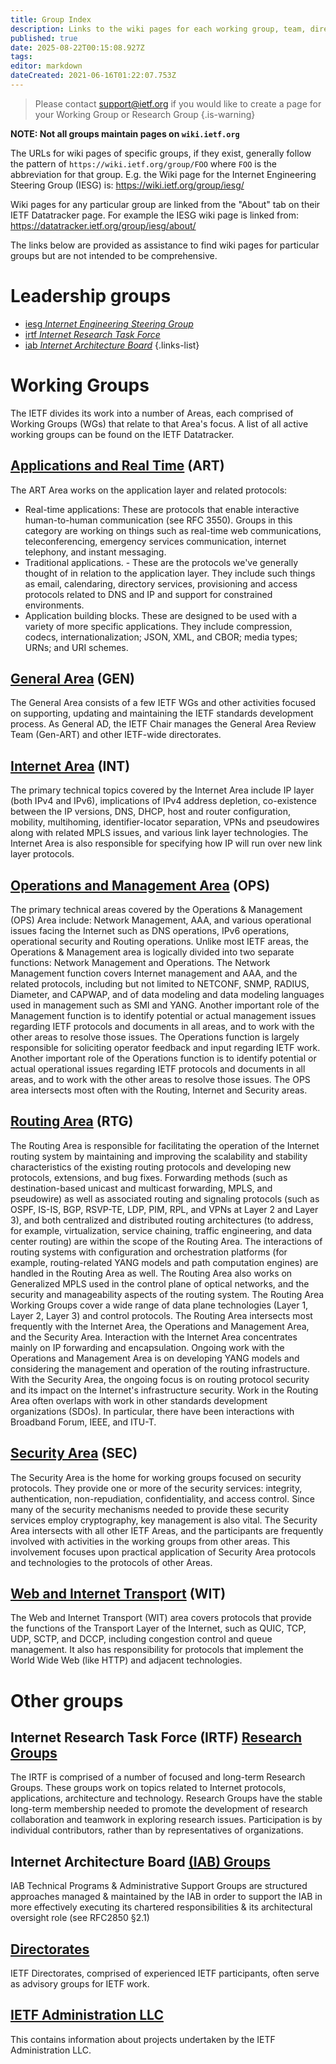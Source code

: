 ```yaml
---
title: Group Index
description: Links to the wiki pages for each working group, team, directorate, etc
published: true
date: 2025-08-22T00:15:08.927Z
tags: 
editor: markdown
dateCreated: 2021-06-16T01:22:07.753Z
---
```


> Please contact support@ietf.org if you would like to create a page for your Working Group or Research Group
{.is-warning}

**NOTE: Not all groups maintain pages on `wiki.ietf.org`** 

The URLs for wiki pages of specific groups, if they exist, generally follow the pattern of `https://wiki.ietf.org/group/FOO` where `FOO` is the abbreviation for that group. E.g. the Wiki page for the Internet Engineering Steering Group (IESG) is: https://wiki.ietf.org/group/iesg/

Wiki pages for any particular group are linked from the "About" tab on their IETF Datatracker page. For example the IESG wiki page is linked from: https://datatracker.ietf.org/group/iesg/about/

The links below are provided as assistance to find wiki pages for particular groups but are not intended to be comprehensive.

# Leadership groups
- [iesg *Internet Engineering Steering Group*](/group/iesg)
- [irtf *Internet Research Task Force*](/group/irtf)
- [iab *Internet Architecture Board*](/group/iab)
{.links-list}

# Working Groups
The IETF divides its work into a number of Areas, each comprised of Working Groups (WGs) that relate to that Area's focus. A list of all active working groups can be found on the IETF Datatracker. 

## [Applications and Real Time](https://datatracker.ietf.org/wg/#ART)  (ART)
The ART Area works on the application layer and related protocols:
+ Real-time applications: These are protocols that enable interactive human-to-human communication (see RFC 3550). Groups in this category are working on things such as real-time web communications, teleconferencing, emergency services communication, internet telephony, and instant messaging.
+ Traditional applications. - These are the protocols we've generally thought of in relation to the application layer. They include such things as email, calendaring, directory services, provisioning and access protocols related to DNS and IP and support for constrained environments. 
+ Application building blocks. These are designed to be used with a variety of more specific applications. They include compression, codecs, internationalization; JSON, XML, and CBOR; media types; URNs; and URI schemes.

## [General Area](https://datatracker.ietf.org/wg/#GEN) (GEN)
The General Area consists of a few IETF WGs and other activities focused on supporting, updating and maintaining the IETF standards development process. As General AD, the IETF Chair manages the General Area Review Team (Gen-ART) and other IETF-wide directorates.

## [Internet Area](https://datatracker.ietf.org/wg/#INT) (INT)
The primary technical topics covered by the Internet Area include IP layer (both IPv4 and IPv6), implications of IPv4 address depletion, co-existence between the IP versions, DNS, DHCP, host and router configuration, mobility, multihoming, identifier-locator separation, VPNs and pseudowires along with related MPLS issues, and various link layer technologies. The Internet Area is also responsible for specifying how IP will run over new link layer protocols.

## [Operations and Management Area](https://datatracker.ietf.org/wg/#OPS) (OPS)
The primary technical areas covered by the Operations & Management (OPS) Area include: Network Management, AAA, and various operational issues facing the Internet such as DNS operations, IPv6 operations, operational security and Routing operations. Unlike most IETF areas, the Operations & Management area is logically divided into two separate functions: Network Management and Operations. The Network Management function covers Internet management and AAA, and the related protocols, including but not limited to NETCONF, SNMP, RADIUS, Diameter, and CAPWAP, and of data modeling and data modeling languages used in management such as SMI and YANG. Another important role of the Management function is to identify potential or actual management issues regarding IETF protocols and documents in all areas, and to work with the other areas to resolve those issues. The Operations function is largely responsible for soliciting operator feedback and input regarding IETF work. Another important role of the Operations function is to identify potential or actual operational issues regarding IETF protocols and documents in all areas, and to work with the other areas to resolve those issues. The OPS area intersects most often with the Routing, Internet and Security areas.

## [Routing Area](https://datatracker.ietf.org/wg/#RTG) (RTG)
The Routing Area is responsible for facilitating the operation of the Internet routing system by maintaining and improving the scalability and stability characteristics of the existing routing protocols and developing new protocols, extensions, and bug fixes. Forwarding methods (such as destination-based unicast and multicast forwarding, MPLS, and pseudowire) as well as associated routing and signaling protocols (such as OSPF, IS-IS, BGP, RSVP-TE, LDP, PIM, RPL, and VPNs at Layer 2 and Layer 3), and both centralized and distributed routing architectures (to address, for example, virtualization, service chaining, traffic engineering, and data center routing) are within the scope of the Routing Area. The interactions of routing systems with configuration and orchestration platforms (for example, routing-related YANG models and path computation engines) are handled in the Routing Area as well. The Routing Area also works on Generalized MPLS used in the control plane of optical networks, and the security and manageability aspects of the routing system. The Routing Area Working Groups cover a wide range of data plane technologies (Layer 1, Layer 2, Layer 3) and control protocols. The Routing Area intersects most frequently with the Internet Area, the Operations and Management Area, and the Security Area. Interaction with the Internet Area concentrates mainly on IP forwarding and encapsulation. Ongoing work with the Operations and Management Area is on developing YANG models and considering the management and operation of the routing infrastructure. With the Security Area, the ongoing focus is on routing protocol security and its impact on the Internet's infrastructure security. Work in the Routing Area often overlaps with work in other standards development organizations (SDOs). In particular, there have been interactions with Broadband Forum, IEEE, and ITU-T.

## [Security Area](https://datatracker.ietf.org/wg/#SEC) (SEC)
The Security Area is the home for working groups focused on security protocols. They provide one or more of the security services: integrity, authentication, non-repudiation, confidentiality, and access control. Since many of the security mechanisms needed to provide these security services employ cryptography, key management is also vital. The Security Area intersects with all other IETF Areas, and the participants are frequently involved with activities in the working groups from other areas. This involvement focuses upon practical application of Security Area protocols and technologies to the protocols of other Areas.

## [Web and Internet Transport](https://datatracker.ietf.org/wg/#WIT) (WIT)
The Web and Internet Transport (WIT) area covers protocols that provide the functions of the Transport Layer of the Internet, such as QUIC, TCP, UDP, SCTP, and DCCP, including congestion control and queue management. It also has responsibility for protocols that implement the World Wide Web (like HTTP) and adjacent technologies.

# Other groups

## Internet Research Task Force (IRTF) [Research Groups](https://datatracker.ietf.org/rg/)
The IRTF is comprised of a number of focused and long-term Research Groups. These groups work on topics related to Internet protocols, applications, architecture and technology. Research Groups have the stable long-term membership needed to promote the development of research collaboration and teamwork in exploring research issues. Participation is by individual contributors, rather than by representatives of organizations.

## Internet Architecture Board [(IAB) Groups](https://datatracker.ietf.org/program/)
IAB Technical Programs & Administrative Support Groups are structured approaches managed & maintained by the IAB in order to support the IAB in more effectively executing its chartered responsibilities & its architectural oversight role (see RFC2850 §2.1)

## [Directorates](https://datatracker.ietf.org/dir/)
IETF Directorates, comprised of experienced IETF participants, often serve as advisory groups for IETF work.

## [IETF Administration LLC](/group/llc/)
This contains information about projects undertaken by the IETF Administration LLC.
